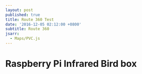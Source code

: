 ```yaml
---
layout: post
published: true
title: Route 360 Test
date: '2016-12-05 02:12:00 +0800'
subtitle: Route 360
jsarr:
  - Maps/PVC.js
---
```

**Raspberry Pi Infrared Bird box**
========================

<script src="https://gist.github.com/DGalexander/6657db41eb3d68c333ad4ebc4007748b.js"></script>


